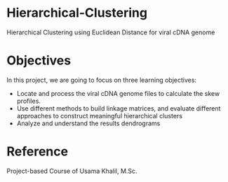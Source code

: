 # Hierarchical-Clustering
Hierarchical Clustering using Euclidean Distance for viral cDNA genome

# Objectives
In this project, we are going to focus on three learning objectives:
* Locate and process the viral cDNA genome files to calculate the skew profiles.
* Use different methods to build linkage matrices, and evaluate different approaches to construct meaningful hierarchical clusters
* Analyze and understand the results dendrograms

# Reference
Project-based Course of Usama Khalil, M.Sc.
